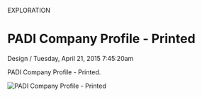 <p class="type">EXPLORATION</p>

# PADI Company Profile - Printed

<p class="meta">Design  /  Tuesday, April 21, 2015 7:45:20am</p>

PADI Company Profile - Printed.

![PADI Company Profile - Printed](https://farooq-agent.web.app/assets/images/works/large/padi-company-profile-printed.jpg)
